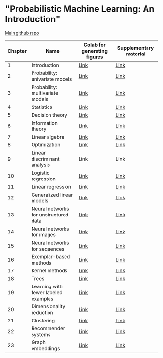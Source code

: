 # "Probabilistic Machine Learning: An Introduction"

[Main github repo](https://github.com/probml/pyprobml)


|Chapter|Name|Colab for generating figures|Supplementary material|
-|-|-|-|
|1|Introduction|[Link](https://colab.research.google.com/github/probml/pml-book/blob/master/pml1/figure_notebooks/chapter1_introduction_figures.ipynb)|[Link](https://github.com/probml/pml-book/blob/main/pml1/supplements/chap1.md)|
|2|Probability: univariate models|[Link](https://colab.research.google.com/github/probml/pml-book/blob/master/pml1/figure_notebooks/chapter2_probability_univariate_models_figures.ipynb)|[Link](https://github.com/probml/pml-book/blob/main/pml1/supplements/chap2.md)|
|3|Probability: multivariate models|[Link](https://colab.research.google.com/github/probml/pml-book/blob/master/pml1/figure_notebooks/chapter3_probability_multivariate_models_figures.ipynb)|[Link](https://github.com/probml/pml-book/blob/main/pml1/supplements/chap3.md)|
|4|Statistics|[Link](https://colab.research.google.com/github/probml/pml-book/blob/master/pml1/figure_notebooks/chapter4_statistics_figures.ipynb)|[Link](https://github.com/probml/pml-book/blob/main/pml1/supplements/chap4.md)|
|5|Decision theory|[Link](https://colab.research.google.com/github/probml/pml-book/blob/master/pml1/figure_notebooks/chapter5_decision_theory_figures.ipynb)|[Link](https://github.com/probml/pml-book/blob/main/pml1/supplements/chap5.md)|
|6|Information theory|[Link](https://colab.research.google.com/github/probml/pml-book/blob/master/pml1/figure_notebooks/chapter6_information_theory_figures.ipynb)|[Link](https://github.com/probml/pml-book/blob/main/pml1/supplements/chap6.md)|
|7|Linear algebra|[Link](https://colab.research.google.com/github/probml/pml-book/blob/master/pml1/figure_notebooks/chapter7_linear_algebra_figures.ipynb)|[Link](https://github.com/probml/pml-book/blob/main/pml1/supplements/chap7.md)|
|8|Optimization|[Link](https://colab.research.google.com/github/probml/pml-book/blob/master/pml1/figure_notebooks/chapter8_optimization_figures.ipynb)|[Link](https://github.com/probml/pml-book/blob/main/pml1/supplements/chap8.md)|
|9|Linear discriminant analysis|[Link](https://colab.research.google.com/github/probml/pml-book/blob/master/pml1/figure_notebooks/chapter9_linear_discriminant_analysis_figures.ipynb)|[Link](https://github.com/probml/pml-book/blob/main/pml1/supplements/chap9.md)|
|10|Logistic regression|[Link](https://colab.research.google.com/github/probml/pml-book/blob/master/pml1/figure_notebooks/chapter10_logistic_regression_figures.ipynb)|[Link](https://github.com/probml/pml-book/blob/main/pml1/supplements/chap10.md)|
|11|Linear regression|[Link](https://colab.research.google.com/github/probml/pml-book/blob/master/pml1/figure_notebooks/chapter11_linear_regression_figures.ipynb)|[Link](https://github.com/probml/pml-book/blob/main/pml1/supplements/chap11.md)|
|12|Generalized linear models|[Link](https://colab.research.google.com/github/probml/pml-book/blob/master/pml1/figure_notebooks/chapter12_generalized_linear_models_figures.ipynb)|[Link](https://github.com/probml/pml-book/blob/main/pml1/supplements/chap12.md)|
|13|Neural networks for unstructured data|[Link](https://colab.research.google.com/github/probml/pml-book/blob/master/pml1/figure_notebooks/chapter13_neural_networks_for_unstructured_data_figures.ipynb)|[Link](https://github.com/probml/pml-book/blob/main/pml1/supplements/chap13.md)|
|14|Neural networks for images|[Link](https://colab.research.google.com/github/probml/pml-book/blob/master/pml1/figure_notebooks/chapter14_neural_networks_for_images_figures.ipynb)|[Link](https://github.com/probml/pml-book/blob/main/pml1/supplements/chap14.md)|
|15|Neural networks for sequences|[Link](https://colab.research.google.com/github/probml/pml-book/blob/master/pml1/figure_notebooks/chapter15_neural_networks_for_sequences_figures.ipynb)|[Link](https://github.com/probml/pml-book/blob/main/pml1/supplements/chap15.md)|
|16|Exemplar-based methods|[Link](https://colab.research.google.com/github/probml/pml-book/blob/master/pml1/figure_notebooks/chapter16_exemplar-based_methods_figures.ipynb)|[Link](https://github.com/probml/pml-book/blob/main/pml1/supplements/chap16.md)|
|17|Kernel methods|[Link](https://colab.research.google.com/github/probml/pml-book/blob/master/pml1/figure_notebooks/chapter17_kernel_methods_figures.ipynb)|[Link](https://github.com/probml/pml-book/blob/main/pml1/supplements/chap17.md)|
|18|Trees|[Link](https://colab.research.google.com/github/probml/pml-book/blob/master/pml1/figure_notebooks/chapter18_trees_figures.ipynb)|[Link](https://github.com/probml/pml-book/blob/main/pml1/supplements/chap18.md)|
|19|Learning with fewer labeled examples|[Link](https://colab.research.google.com/github/probml/pml-book/blob/master/pml1/figure_notebooks/chapter19_learning_with_fewer_labeled_examples_figures.ipynb)|[Link](https://github.com/probml/pml-book/blob/main/pml1/supplements/chap19.md)|
|20|Dimensionality reduction|[Link](https://colab.research.google.com/github/probml/pml-book/blob/master/pml1/figure_notebooks/chapter20_dimensionality_reduction_figures.ipynb)|[Link](https://github.com/probml/pml-book/blob/main/pml1/supplements/chap20.md)|
|21|Clustering|[Link](https://colab.research.google.com/github/probml/pml-book/blob/master/pml1/figure_notebooks/chapter21_clustering_figures.ipynb)|[Link](https://github.com/probml/pml-book/blob/main/pml1/supplements/chap21.md)|
|22|Recommender systems|[Link](https://colab.research.google.com/github/probml/pml-book/blob/master/pml1/figure_notebooks/chapter22_recommender_systems_figures.ipynb)|[Link](https://github.com/probml/pml-book/blob/main/pml1/supplements/chap22.md)|
|23|Graph embeddings|[Link](https://colab.research.google.com/github/probml/pml-book/blob/master/pml1/figure_notebooks/chapter23_graph_embeddings_figures.ipynb)|[Link](https://github.com/probml/pml-book/blob/main/pml1/supplements/chap23.md)|
